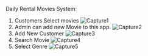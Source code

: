 Daily Rental Movies System:
1)	Customers Select movies
![Capture1](https://user-images.githubusercontent.com/82675276/184511538-bd257175-7e29-4ece-aa83-dc6c465a4dfd.PNG)
2)	Admin can add new Movie to this app.
![Capture2](https://user-images.githubusercontent.com/82675276/184511544-f94d39e9-ed9a-4e6b-855c-e0d5f43c1b2a.PNG)
3)	Add New Customer
![Capture3](https://user-images.githubusercontent.com/82675276/184511550-c92b7582-fe64-4ebc-bf7a-f1277fcc7eb6.PNG)
4)	Search Movie
![Capture4](https://user-images.githubusercontent.com/82675276/184511564-fb563781-9b1d-444e-a43e-8560ed4618a1.PNG)
5)	Select Genre
![Capture5](https://user-images.githubusercontent.com/82675276/184511568-6666af17-b829-4b30-98ed-15a2fc5b7c7a.PNG)
